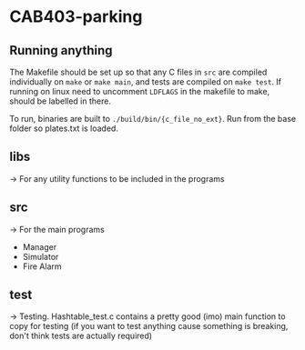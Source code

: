 # CAB403-parking

## Running anything

The Makefile should be set up so that any C files in `src` are compiled individually on `make` or `make main`,
and tests are compiled on `make test`. If running on linux need to uncomment `LDFLAGS` in the makefile to make, should be labelled in there.

To run, binaries are built to `./build/bin/{c_file_no_ext}`. Run from the base folder so plates.txt is loaded.


## libs

&rarr; For any utility functions to be included in the programs

## src

&rarr; For the main programs

- Manager
- Simulator
- Fire Alarm

## test

&rarr; Testing. Hashtable_test.c contains a pretty good (imo) main function to copy for testing (if you want to test anything cause something is breaking, don't think tests are actually required)
